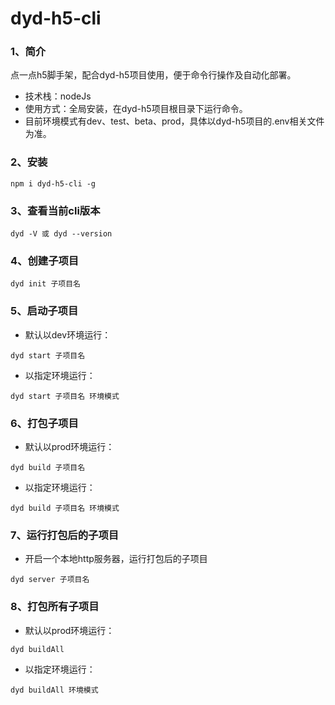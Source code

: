 # dyd-h5-cli

### 1、简介
点一点h5脚手架，配合dyd-h5项目使用，便于命令行操作及自动化部署。

+ 技术栈：nodeJs
+ 使用方式：全局安装，在dyd-h5项目根目录下运行命令。
+ 目前环境模式有dev、test、beta、prod，具体以dyd-h5项目的.env相关文件为准。

### 2、安装
```
npm i dyd-h5-cli -g
```

### 3、查看当前cli版本
```
dyd -V 或 dyd --version
```

### 4、创建子项目
```
dyd init 子项目名
```

### 5、启动子项目
+ 默认以dev环境运行：
```
dyd start 子项目名
```
+ 以指定环境运行：
```
dyd start 子项目名 环境模式
```

### 6、打包子项目
+ 默认以prod环境运行：
```
dyd build 子项目名
```
+ 以指定环境运行：
```
dyd build 子项目名 环境模式
```

### 7、运行打包后的子项目
+ 开启一个本地http服务器，运行打包后的子项目
```
dyd server 子项目名
```

### 8、打包所有子项目
+ 默认以prod环境运行：
```
dyd buildAll
```
+ 以指定环境运行：
```
dyd buildAll 环境模式
```
